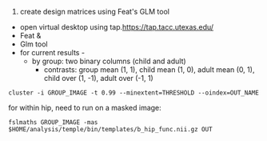 1. create design matrices using Feat's GLM tool
* open virtual desktop using tap.https://tap.tacc.utexas.edu/
* Feat &
* Glm tool
* for current results -
  * by group: two binary columns (child and adult)
    * contrasts: group mean (1, 1), child mean (1, 0), adult mean (0, 1), child over (1, -1), adult over (-1, 1) 

```
cluster -i GROUP_IMAGE -t 0.99 --minextent=THRESHOLD --oindex=OUT_NAME
```
for within hip, need to run on a masked image:
```
fslmaths GROUP_IMAGE -mas $HOME/analysis/temple/bin/templates/b_hip_func.nii.gz OUT
```

